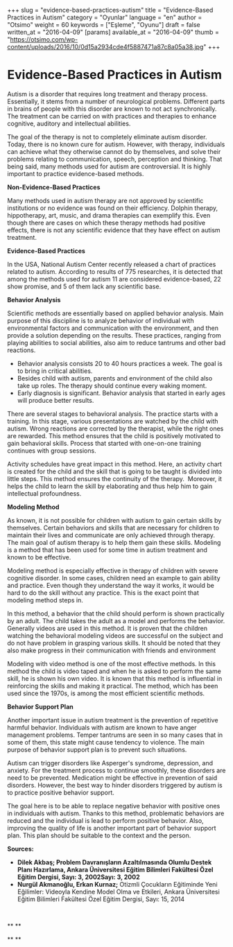 +++
slug = "evidence-based-practices-autism"
title = "Evidence-Based Practices in Autism"
category = "Oyunlar"
language = "en"
author = "Otsimo"
weight = 60
keywords = ["Eşleme", "Oyunu"]
draft = false
written_at = "2016-04-09"
[params]
available_at = "2016-04-09"
thumb = "https://otsimo.com/wp-content/uploads/2016/10/0d15a2934cde4f5887471a87c8a05a38.jpg"
+++

# Evidence-Based Practices in Autism

Autism is a disorder that requires long treatment and therapy process. Essentially, it stems from a number of neurological problems. Different parts in brains of people with this disorder are known to not act synchronically. The treatment can be carried on with practices and therapies to enhance cognitive, auditory and intellectual abilities.

The goal of the therapy is not to completely eliminate autism disorder. Today, there is no known cure for autism. However, with therapy, individuals can achieve what they otherwise cannot do by themselves, and solve their problems relating to communication, speech, perception and thinking. That being said, many methods used for autism are controversial. It is highly important to practice evidence-based methods.


**Non-Evidence-Based Practices**

Many methods used in autism therapy are not approved by scientific institutions or no evidence was found on their efficiency. Dolphin therapy, hippotherapy, art, music, and drama therapies can exemplify this. Even though there are cases on which these therapy methods had positive effects, there is not any scientific evidence that they have effect on autism treatment.

**Evidence-Based Practices**

In the USA, National Autism Center recently released a chart of practices related to autism. According to results of 775 researches, it is detected that among the methods used for autism 11 are considered evidence-based, 22 show promise, and 5 of them lack any scientific base.

**Behavior Analysis**

Scientific methods are essentially based on applied behavior analysis. Main purpose of this discipline is to analyze behavior of individual with environmental factors and communication with the environment, and then provide a solution depending on the results. These practices, ranging from playing abilities to social abilities, also aim to reduce tantrums and other bad reactions.

  * Behavior analysis consists 20 to 40 hours practices a week. The goal is to bring in critical abilities.
  * Besides child with autism, parents and environment of the child also take up roles. The therapy should continue every waking moment.
  * Early diagnosis is significant. Behavior analysis that started in early ages will produce better results.

There are several stages to behavioral analysis. The practice starts with a training. In this stage, various presentations are watched by the child with autism. Wrong reactions are corrected by the therapist, while the right ones are rewarded. This method ensures that the child is positively motivated to gain behavioral skills. Process that started with one-on-one training continues with group sessions.

Activity schedules have great impact in this method. Here, an activity chart is created for the child and the skill that is going to be taught is divided into little steps. This method ensures the continuity of the therapy.  Moreover, it helps the child to learn the skill by elaborating and thus help him to gain intellectual profoundness.

**Modeling Method**

As known, it is not possible for children with autism to gain certain skills by themselves. Certain behaviors and skills that are necessary for children to maintain their lives and communicate are only achieved through therapy. The main goal of autism therapy is to help them gain these skills. Modeling is a method that has been used for some time in autism treatment and known to be effective.

Modeling method is especially effective in therapy of children with severe cognitive disorder. In some cases, children need an example to gain ability and practice. Even though they understand the way it works, it would be hard to do the skill without any practice. This is the exact point that modeling method steps in.

In this method, a behavior that the child should perform is shown practically by an adult. The child takes the adult as a model and performs the behavior. Generally videos are used in this method. It is proven that the children watching the behavioral modeling videos are successful on the subject and do not have problem in grasping various skills. It should be noted that they also make progress in their communication with friends and environment

Modeling with video method is one of the most effective methods. In this method the child is video taped and when he is asked to perform the same skill, he is shown his own video. It is known that this method is influential in reinforcing the skills and making it practical. The method, which has been used since the 1970s, is among the most efficient scientific methods.

**Behavior Support Plan**

Another important issue in autism treatment is the prevention of repetitive harmful behavior. Individuals with autism are known to have anger management problems. Temper tantrums are seen in so many cases that in some of them, this state might cause tendency to violence. The main purpose of behavior support plan is to prevent such situations.

Autism can trigger disorders like Asperger's syndrome, depression, and anxiety. For the treatment process to continue smoothly, these disorders are need to be prevented. Medication might be effective in prevention of said disorders. However, the best way to hinder disorders triggered by autism is to practice positive behavior support.

The goal here is to be able to replace negative behavior with positive ones in individuals with autism. Thanks to this method, problematic behaviors are reduced and the individual is lead to perform positive behavior. Also, improving the quality of life is another important part of behavior support plan. This plan should be suitable to the context and the person.

**Sources:**

  * **Dilek Akbaş; **Problem Davranışların Azaltılmasında Olumlu Destek Planı Hazırlama, Ankara Üniversitesi Eğitim Bilimleri Fakültesi Özel Eğitim Dergisi, Sayı: 3, 2002**Sayı: 3, 2002**
  * **Nurgül Akmanoğlu, Erkan Kurnaz;** Otizmli Çocukların Eğitiminde Yeni Eğilimler: Videoyla Kendine Model Olma ve Etkileri, Ankara Üniversitesi Eğitim Bilimleri Fakültesi Özel Eğitim Dergisi, Sayı: 15, 2014

 

** **

** **
